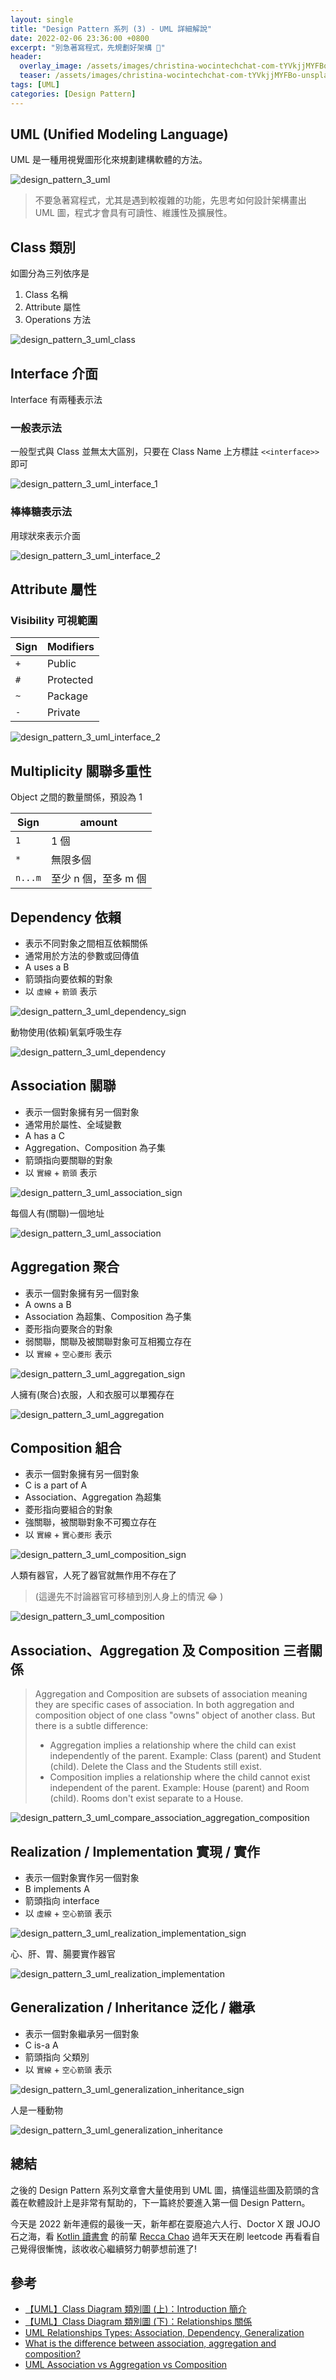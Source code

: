 ```yaml
---
layout: single
title: "Design Pattern 系列 (3) - UML 詳細解說"
date: 2022-02-06 23:36:00 +0800
excerpt: "別急著寫程式，先規劃好架構 🤔"
header:
  overlay_image: /assets/images/christina-wocintechchat-com-tYVkjjMYFBo-unsplash.jpg
  teaser: /assets/images/christina-wocintechchat-com-tYVkjjMYFBo-unsplash.jpg
tags: [UML]
categories: [Design Pattern]
---
```


## UML (Unified Modeling Language)

UML 是一種用視覺圖形化來規劃建構軟體的方法。

![design_pattern_3_uml](/blog/assets/images/design_pattern_3_uml.png)

> 不要急著寫程式，尤其是遇到較複雜的功能，先思考如何設計架構畫出 UML 圖，程式才會具有可讀性、維護性及擴展性。

## Class 類別

如圖分為三列依序是

1. Class 名稱
2. Attribute 屬性
3. Operations 方法

![design_pattern_3_uml_class](/blog/assets/images/design_pattern_3_uml_class.png)

## Interface 介面

Interface 有兩種表示法

### 一般表示法

一般型式與 Class 並無太大區別，只要在 Class Name 上方標註 `<<interface>>` 即可

![design_pattern_3_uml_interface_1](/blog/assets/images/design_pattern_3_uml_interface_1.png)

### 棒棒糖表示法

用球狀來表示介面

![design_pattern_3_uml_interface_2](/blog/assets/images/design_pattern_3_uml_interface_2.png)

## Attribute 屬性

### Visibility 可視範圍

| Sign | Modifiers |
| ---- | --------- |
| `+`  | Public    |
| `#`  | Protected |
| `~`  | Package   |
| `-`  | Private   |

![design_pattern_3_uml_interface_2](/blog/assets/images/design_pattern_3_uml_attribute.png)

## Multiplicity 關聯多重性

Object 之間的數量關係，預設為 1

| Sign    | amount               |
| ------- | -------------------- |
| `1`     | 1 個                 |
| `*`     | 無限多個             |
| `n...m` | 至少 n 個，至多 m 個 |

## Dependency 依賴

- 表示不同對象之間相互依賴關係
- 通常用於方法的參數或回傳值
- A uses a B
- 箭頭指向要依賴的對象
- 以 `虛線` + `箭頭` 表示

![design_pattern_3_uml_dependency_sign](/blog/assets/images/design_pattern_3_uml_dependency_sign.png)

動物使用(依賴)氧氣呼吸生存

![design_pattern_3_uml_dependency](/blog/assets/images/design_pattern_3_uml_dependency.png)

## Association 關聯

- 表示一個對象擁有另一個對象
- 通常用於屬性、全域變數
- A has a C
- Aggregation、Composition 為子集
- 箭頭指向要關聯的對象
- 以 `實線` + `箭頭` 表示

![design_pattern_3_uml_association_sign](/blog/assets/images/design_pattern_3_uml_association_sign.png)

每個人有(關聯)一個地址

![design_pattern_3_uml_association](/blog/assets/images/design_pattern_3_uml_association.png)

## Aggregation 聚合

- 表示一個對象擁有另一個對象
- A owns a B
- Association 為超集、Composition 為子集
- 菱形指向要聚合的對象
- 弱關聯，關聯及被關聯對象可互相獨立存在
- 以 `實線` + `空心菱形` 表示

![design_pattern_3_uml_aggregation_sign](/blog/assets/images/design_pattern_3_uml_aggregation_sign.png)

人擁有(聚合)衣服，人和衣服可以單獨存在

![design_pattern_3_uml_aggregation](/blog/assets/images/design_pattern_3_uml_aggregation.png)

## Composition 組合

- 表示一個對象擁有另一個對象
- C is a part of A
- Association、Aggregation 為超集
- 菱形指向要組合的對象
- 強關聯，被關聯對象不可獨立存在
- 以 `實線` + `實心菱形` 表示

![design_pattern_3_uml_composition_sign](/blog/assets/images/design_pattern_3_uml_composition_sign.png)

人類有器官，人死了器官就無作用不存在了

> (這邊先不討論器官可移植到別人身上的情況 😂 )

![design_pattern_3_uml_composition](/blog/assets/images/design_pattern_3_uml_composition.png)

## Association、Aggregation 及 Composition 三者關係

> Aggregation and Composition are subsets of association meaning they are specific cases of association. In both aggregation and composition object of one class "owns" object of another class. But there is a subtle difference:
>
> - Aggregation implies a relationship where the child can exist independently of the parent. Example: Class (parent) and Student (child). Delete the Class and the Students still exist.
> - Composition implies a relationship where the child cannot exist independent of the parent. Example: House (parent) and Room (child). Rooms don't exist separate to a House.

![design_pattern_3_uml_compare_association_aggregation_composition](/blog/assets/images/design_pattern_3_uml_compare_association_aggregation_composition.png)

## Realization / Implementation 實現 / 實作

- 表示一個對象實作另一個對象
- B implements A
- 箭頭指向 interface
- 以 `虛線` + `空心箭頭` 表示

![design_pattern_3_uml_realization_implementation_sign](/blog/assets/images/design_pattern_3_uml_realization_implementation_sign.png)

心、肝、胃、腸要實作器官

![design_pattern_3_uml_realization_implementation](/blog/assets/images/design_pattern_3_uml_realization_implementation.png)

## Generalization / Inheritance 泛化 / 繼承

- 表示一個對象繼承另一個對象
- C is-a A
- 箭頭指向 父類別
- 以 `實線` + `空心箭頭` 表示

![design_pattern_3_uml_generalization_inheritance_sign](/blog/assets/images/design_pattern_3_uml_generalization_inheritance_sign.png)

人是一種動物

![design_pattern_3_uml_generalization_inheritance](/blog/assets/images/design_pattern_3_uml_generalization_inheritance.png)

## 總結

之後的 Design Pattern 系列文章會大量使用到 UML 圖，搞懂這些圖及箭頭的含義在軟體設計上是非常有幫助的，下一篇終於要進入第一個 Design Pattern。

今天是 2022 新年連假的最後一天，新年都在耍廢追六人行、Doctor X 跟 JOJO 石之海，看 [Kotlin 讀書會](https://tw.kotlin.tips/) 的前輩 [Recca Chao](https://gitpage.reccachao.net/) 過年天天在刷 leetcode 再看看自己覺得很慚愧，該收收心繼續努力朝夢想前進了!

## 參考

- [【UML】Class Diagram 類別圖 (上)：Introduction 簡介](https://spicyboyd.blogspot.com/2018/07/umlclass-diagram-introduction.html)
- [【UML】Class Diagram 類別圖 (下)：Relationships 關係](https://spicyboyd.blogspot.com/2018/07/umlclass-diagram-relationships.html)
- [UML Relationships Types: Association, Dependency, Generalization](https://www.guru99.com/uml-relationships-with-example.html#5)
- [What is the difference between association, aggregation and composition?](https://stackoverflow.com/questions/885937/what-is-the-difference-between-association-aggregation-and-composition)
- [UML Association vs Aggregation vs Composition](https://www.visual-paradigm.com/guide/uml-unified-modeling-language/uml-aggregation-vs-composition/)
